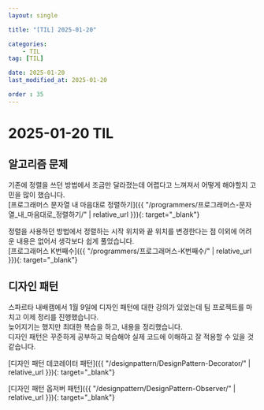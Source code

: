 ```yaml
---
layout: single

title: "[TIL] 2025-01-20"

categories:
    - TIL
tag: [TIL]

date: 2025-01-20
last_modified_at: 2025-01-20

order : 35
---
```


# 2025-01-20 TIL

## 알고리즘 문제

기존에 정렬을 쓰던 방법에서 조금만 달라졌는데 어렵다고 느껴져서 어떻게 해야할지 고민을 많이 했습니다.  
[프로그래머스 문자열 내 마음대로 정렬하기]({{ "/programmers/프로그래머스-문자열_내_마음대로_정렬하기/" | relative_url }}){: target="_blank"}

정렬을 사용하던 방법에서 정렬하는 시작 위치와 끝 위치를 변경한다는 점 이외에 어려운 내용은 없어서 생각보다 쉽게 풀었습니다.  
[프로그래머스 K번째수]({{ "/programmers/프로그래머스-K번째수/" | relative_url }}){: target="_blank"}

## 디자인 패턴

스파르타 내배캠에서 1월 9일에 디자인 패턴에 대한 강의가 있었는데 팀 프로젝트를 마치고 이제 정리를 진행했습니다.  
늦어지기는 했지만 최대한 복습을 하고, 내용을 정리했습니다.  
디자인 패턴은 꾸준하게 공부하고 복습해야 실제 코드에 이해하고 잘 적용할 수 있을 것 같습니다.

[디자인 패턴 데코레이터 패턴]({{ "/designpattern/DesignPattern-Decorator/" | relative_url }}){: target="_blank"}

[디자인 패턴 옵저버 패턴]({{ "/designpattern/DesignPattern-Observer/" | relative_url }}){: target="_blank"}